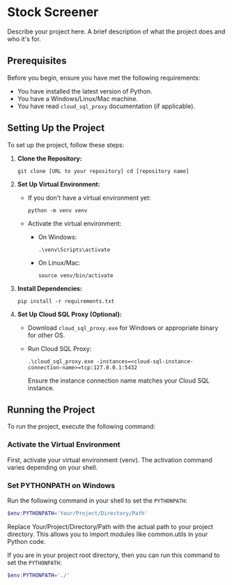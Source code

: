 
# Stock Screener

Describe your project here. A brief description of what the project does and who it's for.

## Prerequisites

Before you begin, ensure you have met the following requirements:

-   You have installed the latest version of Python.
-   You have a Windows/Linux/Mac machine.
-   You have read `cloud_sql_proxy` documentation (if applicable).

## Setting Up the Project

To set up the project, follow these steps:

1.  **Clone the Repository:**
    
    `git clone [URL to your repository]
    cd [repository name]` 
    
2.  **Set Up Virtual Environment:**
    
    -   If you don't have a virtual environment yet:
        
        `python -m venv venv` 
        
    -   Activate the virtual environment:
        
        -   On Windows:
            
            `.\venv\Scripts\activate` 
            
        -   On Linux/Mac:
            
            `source venv/bin/activate` 
            
3.  **Install Dependencies:**
    
    `pip install -r requirements.txt` 
    
4.  **Set Up Cloud SQL Proxy (Optional):**
    
    -   Download `cloud_sql_proxy.exe` for Windows or appropriate binary for other OS.
        
    -   Run Cloud SQL Proxy:
        
        `.\cloud_sql_proxy.exe -instances=<cloud-sql-instance-connection-name>=tcp:127.0.0.1:5432` 
        
        Ensure the instance connection name matches your Cloud SQL instance.
        

## Running the Project

To run the project, execute the following command:

### Activate the Virtual Environment

First, activate your virtual environment (venv). The activation command varies depending on your shell.

### Set PYTHONPATH on Windows

Run the following command in your shell to set the `PYTHONPATH`:

```powershell
$env:PYTHONPATH='Your/Project/Directory/Path'
```

Replace Your/Project/Directory/Path with the actual path to your project directory. This allows you to import modules like common.utils in your Python code.

If you are in your project root directory, then you can run this command to set the `PYTHONPATH`:

```powershell
$env:PYTHONPATH='./'
```